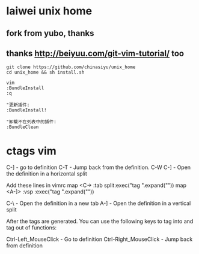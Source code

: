 # laiwei unix home

## fork from yubo, thanks
## thanks http://beiyuu.com/git-vim-tutorial/ too

    git clone https://github.com/chinasiyu/unix_home
    cd unix_home && sh install.sh

    vim
    :BundleInstall
    :q
        
    "更新插件:
    :BundleInstall!

    "卸载不在列表中的插件:
    :BundleClean


ctags vim
====

C-] - go to definition
C-T - Jump back from the definition.
C-W C-] - Open the definition in a horizontal split

Add these lines in vimrc
map <C-\> :tab split<CR>:exec("tag ".expand("<cword>"))<CR>
map <A-]> :vsp <CR>:exec("tag ".expand("<cword>"))<CR>

C-\ - Open the definition in a new tab
A-] - Open the definition in a vertical split

After the tags are generated. You can use the following keys to tag into and tag out of functions:

Ctrl-Left_MouseClick - Go to definition
Ctrl-Right_MouseClick - Jump back from definition
